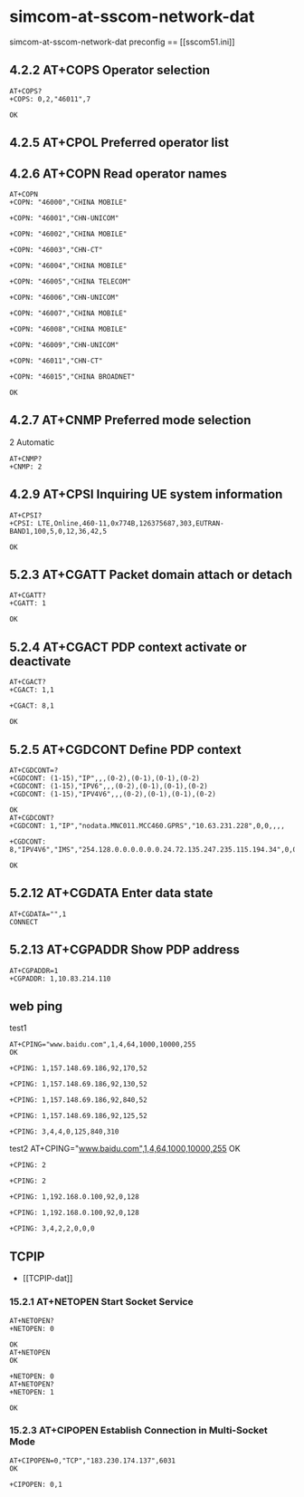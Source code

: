
# simcom-at-sscom-network-dat

simcom-at-sscom-network-dat preconfig == [[sscom51.ini]]


## 4.2.2 AT+COPS Operator selection


    AT+COPS?
    +COPS: 0,2,"46011",7

    OK

## 4.2.5 AT+CPOL Preferred operator list

## 4.2.6 AT+COPN Read operator names


    AT+COPN
    +COPN: "46000","CHINA MOBILE"

    +COPN: "46001","CHN-UNICOM"

    +COPN: "46002","CHINA MOBILE"

    +COPN: "46003","CHN-CT"

    +COPN: "46004","CHINA MOBILE"

    +COPN: "46005","CHINA TELECOM"

    +COPN: "46006","CHN-UNICOM"

    +COPN: "46007","CHINA MOBILE"

    +COPN: "46008","CHINA MOBILE"

    +COPN: "46009","CHN-UNICOM"

    +COPN: "46011","CHN-CT"

    +COPN: "46015","CHINA BROADNET"

    OK

## 4.2.7 AT+CNMP Preferred mode selection

2 Automatic

    AT+CNMP?
    +CNMP: 2

## 4.2.9 AT+CPSI Inquiring UE system information

    AT+CPSI?
    +CPSI: LTE,Online,460-11,0x774B,126375687,303,EUTRAN-BAND1,100,5,0,12,36,42,5

    OK

## 5.2.3 AT+CGATT Packet domain attach or detach

    AT+CGATT?
    +CGATT: 1

    OK

## 5.2.4 AT+CGACT PDP context activate or deactivate

    AT+CGACT?
    +CGACT: 1,1

    +CGACT: 8,1

    OK


## 5.2.5 AT+CGDCONT Define PDP context

    AT+CGDCONT=?
    +CGDCONT: (1-15),"IP",,,(0-2),(0-1),(0-1),(0-2)
    +CGDCONT: (1-15),"IPV6",,,(0-2),(0-1),(0-1),(0-2)
    +CGDCONT: (1-15),"IPV4V6",,,(0-2),(0-1),(0-1),(0-2)

    OK
    AT+CGDCONT?
    +CGDCONT: 1,"IP","nodata.MNC011.MCC460.GPRS","10.63.231.228",0,0,,,,

    +CGDCONT: 8,"IPV4V6","IMS","254.128.0.0.0.0.0.0.24.72.135.247.235.115.194.34",0,0,0,2,1,1

    OK

## 5.2.12 AT+CGDATA Enter data state

    AT+CGDATA="",1
    CONNECT

## 5.2.13 AT+CGPADDR Show PDP address

    AT+CGPADDR=1
    +CGPADDR: 1,10.83.214.110


## web ping 

test1 

    AT+CPING="www.baidu.com",1,4,64,1000,10000,255
    OK

    +CPING: 1,157.148.69.186,92,170,52

    +CPING: 1,157.148.69.186,92,130,52

    +CPING: 1,157.148.69.186,92,840,52

    +CPING: 1,157.148.69.186,92,125,52

    +CPING: 3,4,4,0,125,840,310

test2 
    AT+CPING="www.baidu.com",1,4,64,1000,10000,255
    OK

    +CPING: 2

    +CPING: 2

    +CPING: 1,192.168.0.100,92,0,128

    +CPING: 1,192.168.0.100,92,0,128

    +CPING: 3,4,2,2,0,0,0


## TCPIP 

- [[TCPIP-dat]]

### 15.2.1 AT+NETOPEN Start Socket Service

    AT+NETOPEN?
    +NETOPEN: 0

    OK
    AT+NETOPEN
    OK

    +NETOPEN: 0
    AT+NETOPEN?
    +NETOPEN: 1

    OK


### 15.2.3 AT+CIPOPEN Establish Connection in Multi-Socket Mode


    AT+CIPOPEN=0,"TCP","183.230.174.137",6031
    OK

    +CIPOPEN: 0,1